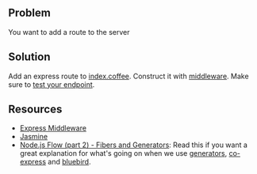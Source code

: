 ## Problem

You want to add a route to the server

## Solution

Add an express route to [index.coffee](https://github.com/codecombat/codecombat/blob/master/server/routes/index.coffee). Construct it with [middleware](https://github.com/codecombat/codecombat/tree/master/server/middleware). Make sure to [test your endpoint](https://github.com/codecombat/codecombat/tree/master/spec/server/functional).

## Resources
* [Express Middleware](http://expressjs.com/en/guide/writing-middleware.html)
* [Jasmine](http://jasmine.github.io/2.4/introduction.html)
* [Node.js Flow (part 2) - Fibers and Generators](http://blog.vullum.io/nodejs-javascript-flow-fibers-generators/): Read this if you want a great explanation for what's going on when we use [generators](https://developer.mozilla.org/en-US/docs/Web/JavaScript/Guide/Iterators_and_Generators), [co-express](https://github.com/mciparelli/co-express) and [bluebird](http://bluebirdjs.com/docs/getting-started.html).